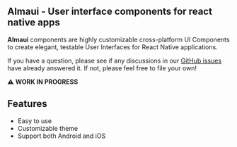 ## Almaui - User interface components for react native apps
**Almaui** components are highly customizable cross-platform UI Components
to create elegant, testable User Interfaces for React Native applications.
<!-- We at [missing stack](https://github.com/missingstack), are using these
components in our production ready ***React Native Starter*** [ReNU](https://github.com/missingstack/renu) and our client projects. -->

If you have a question, please see if any discussions in our
[GitHub issues](https://github.com/missingstack/almaui/issues) have already answered it.
If not, please feel free to file your own!

:warning: **WORK IN PROGRESS**

## Features
  - Easy to use
  - Customizable theme
  - Support both Android and iOS
